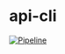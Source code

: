 # api-cli



[![Pipeline](https://github.com/HectorMartinDama/api-cli/actions/workflows/pipeline.yml/badge.svg)](https://github.com/HectorMartinDama/api-cli/actions/workflows/pipeline.yml)